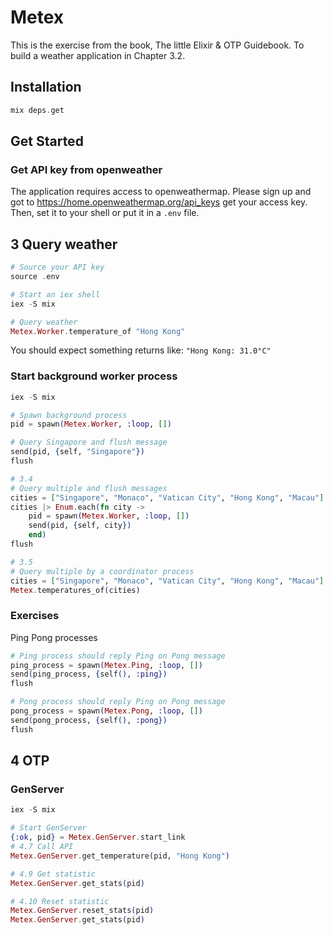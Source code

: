 # Metex

This is the exercise from the book, The little Elixir & OTP Guidebook.
To build a weather application in Chapter 3.2.

## Installation

```elixir
mix deps.get
```

## Get Started

### Get API key from openweather

The application requires access to openweathermap.
Please sign up and got to https://home.openweathermap.org/api_keys get your access key. Then, set it to your shell or put it in a `.env` file.

## 3 Query weather

```elixir
# Source your API key
source .env

# Start an iex shell
iex -S mix

# Query weather
Metex.Worker.temperature_of "Hong Kong"
```

You should expect something returns like:
`"Hong Kong: 31.0°C"`

### Start background worker process

```elixir
iex -S mix

# Spawn background process
pid = spawn(Metex.Worker, :loop, [])

# Query Singapore and flush message
send(pid, {self, "Singapore"})
flush

# 3.4
# Query multiple and flush messages
cities = ["Singapore", "Monaco", "Vatican City", "Hong Kong", "Macau"]
cities |> Enum.each(fn city ->
    pid = spawn(Metex.Worker, :loop, [])
    send(pid, {self, city})
    end)
flush

# 3.5
# Query multiple by a coordinator process
cities = ["Singapore", "Monaco", "Vatican City", "Hong Kong", "Macau"]
Metex.temperatures_of(cities)
```

### Exercises

Ping Pong processes

```elixir
# Ping process should reply Ping on Pong message
ping_process = spawn(Metex.Ping, :loop, [])
send(ping_process, {self(), :ping})
flush

# Pong process should reply Ping on Pong message
pong_process = spawn(Metex.Pong, :loop, [])
send(pong_process, {self(), :pong})
flush
```

## 4 OTP

### GenServer

```elixir
iex -S mix

# Start GenServer
{:ok, pid} = Metex.GenServer.start_link
# 4.7 Call API
Metex.GenServer.get_temperature(pid, "Hong Kong")

# 4.9 Get statistic
Metex.GenServer.get_stats(pid)

# 4.10 Reset statistic
Metex.GenServer.reset_stats(pid)
Metex.GenServer.get_stats(pid)
```
